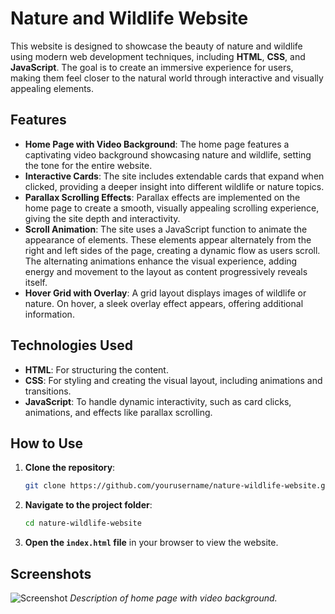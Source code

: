 # Nature and Wildlife Website

This website is designed to showcase the beauty of nature and wildlife using modern web development techniques, including **HTML**, **CSS**, and **JavaScript**. The goal is to create an immersive experience for users, making them feel closer to the natural world through interactive and visually appealing elements.

## Features
- **Home Page with Video Background**: The home page features a captivating video background showcasing nature and wildlife, setting the tone for the entire website.
- **Interactive Cards**: The site includes extendable cards that expand when clicked, providing a deeper insight into different wildlife or nature topics.
- **Parallax Scrolling Effects**: Parallax effects are implemented on the home page to create a smooth, visually appealing scrolling experience, giving the site depth and interactivity.
- **Scroll Animation**: The site uses a JavaScript function to animate the appearance of elements. These elements appear alternately from the right and left sides of the page, creating a dynamic flow as users scroll. The alternating animations enhance the visual experience, adding energy and movement to the layout as content progressively reveals itself.
- **Hover Grid with Overlay**: A grid layout displays images of wildlife or nature. On hover, a sleek overlay effect appears, offering additional information.

## Technologies Used
- **HTML**: For structuring the content.
- **CSS**: For styling and creating the visual layout, including animations and transitions.
- **JavaScript**: To handle dynamic interactivity, such as card clicks, animations, and effects like parallax scrolling.

## How to Use
1. **Clone the repository**:
    ```bash
    git clone https://github.com/yourusername/nature-wildlife-website.git
    ```

2. **Navigate to the project folder**:
    ```bash
    cd nature-wildlife-website
    ```

3. **Open the `index.html` file** in your browser to view the website.

## Screenshots
![Screenshot](path_to_screenshot_image.png)
*Description of home page with video background.*
